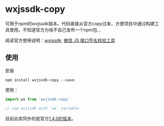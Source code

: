 # wxjssdk-copy
可用于npm的wxjssdk版本。代码直接从官方copy过来，方便项目中通过构建工具使用。不知道官方为啥不自己发布一个npm包...

阅读官方使用说明：[wxjssdk](https://developers.weixin.qq.com/doc/offiaccount/OA_Web_Apps/JS-SDK.html); [微信 JS 接口签名校验工具](https://mp.weixin.qq.com/debug/cgi-bin/sandbox?t=jsapisign)

## 使用
安装
```
npm install wxjssdk-copy --save
```
使用：
```js
import wx from 'wxjssdk-copy'

// use wxjssdk with `wx` variable
```

目前此库同步的是官方[1.4.0的版本](https://res.wx.qq.com/open/js/jweixin-1.4.0.js)。

